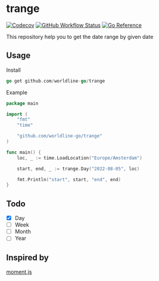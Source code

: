 # trange

[![Codecov](https://img.shields.io/codecov/c/github/worldline-go/trange?logo=codecov&style=flat-square)](https://app.codecov.io/gh/worldline-go/trange)
[![GitHub Workflow Status](https://img.shields.io/github/workflow/status/worldline-go/trange/Test?logo=github&style=flat-square&label=ci)](https://github.com/worldline-go/trange/actions)
[![Go Reference](https://pkg.go.dev/badge/github.com/worldline-go/trange.svg)](https://pkg.go.dev/github.com/worldline-go/trange)

This repository help you to get the date range by given date

## Usage

Install

```go
go get github.com/worldline-go/trange
```

Example

```go
package main

import (
    "fmt"
    "time"

    "github.com/worldline-go/trange"
)

func main() {
    loc, _ := time.LoadLocation("Europe/Amsterdam")

    start, end, _ := trange.Day("2022-08-05", loc)

    fmt.Println("start", start, "end", end)
}
```

## Todo

- [x] Day
- [ ] Week
- [ ] Month
- [ ] Year

## Inspired by

[moment.js](https://github.com/moment/moment)
